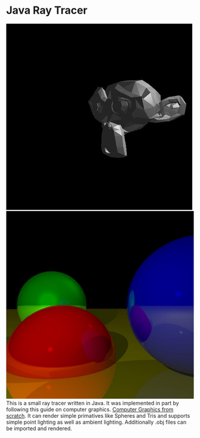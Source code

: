 # Java Ray Tracer

![Monkey Render](https://github.com/bjatkin/JavaRender/blob/master/images/monkeyImage.jpg)
![Spheres Render](https://github.com/bjatkin/JavaRender/blob/master/images/spheres.jpg)
This is a small ray tracer written in Java. It was implemented in part by following this guide on
computer graphics. 
[Computer Graphics from scratch](https://www.gabrielgambetta.com/computer-graphics-from-scratch/raytracing.html).
It can render simple primatives like Spheres and Tris and supports simple point lighting as well as ambient lighting.
Additionally .obj files can be imported and rendered. 